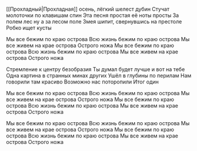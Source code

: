 [[Прохладный|Прохладная]] осень, лёгкий шелест дубин
Стучат молоточки по клавишам спин
Эта песня простая её ноты просты
За полем лес ну а за лесом поле
Змея шипит, свернувшись на престоле
Робко ищет кусты

Мы все бежим по краю острова
Всю жизнь бежим по краю острова
Мы все живем на крае острова
Острого ножа
Мы все бежим по краю острова
Всю жизнь бежим по краю острова
Мы все живем на крае острова
Острого ножа

Стремление к центру безобразия
Ты думал будет лучше и вот на тебе
Одна картина в странных минах других
Ушёл в глубины по перилам
Нам говорили там красиво
Возможно нас поторопили
Итог один

Мы все бежим по краю острова
Всю жизнь бежим по краю острова
Мы все живем на крае острова
Острого ножа
Мы все бежим по краю острова
Всю жизнь бежим по краю острова
Мы все живем на крае острова
Острого ножа

Мы все бежим по краю острова
Всю жизнь бежим по краю острова
Мы все живем на крае острова
Острого ножа
Мы все бежим по краю острова
Всю жизнь бежим по краю острова
Мы все живем на крае острова
Острого ножа